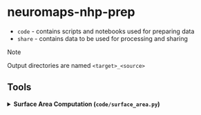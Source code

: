 # neuromaps-nhp-prep

- `code` - contains scripts and notebooks used for preparing data
- `share` - contains data to be used for processing and sharing

> [!Note]
> Output directories are named `<target>_<source>`

## Tools

<details>
<summary><b>Surface Area Computation (<code>code/surface_area.py</code>)</b></summary>

Computes vertex-wise surface area metrics for brain surface meshes using Connectome Workbench.

**Usage:**
```bash
# Process all mid-thickness surfaces in default directory
python code/surface_area.py

# Use custom directory
python code/surface_area.py -i path/to/surfaces

# Validate outputs and show verbose information  
python code/surface_area.py -i ../share/Inputs --validate -v

# See what files would be processed
python code/surface_area.py --dry-run
```

**Input:** `.surf.gii` files containing "mid" or "midthickness" in filename  
**Output:** `.shape.gii` files with vertex area metrics in the same directory

</details>
